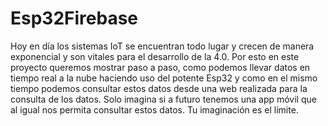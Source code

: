 # Esp32Firebase
Hoy en día los sistemas IoT se encuentran todo lugar y crecen de manera exponencial y son vitales para el desarrollo de la 4.0. Por esto en este proyecto queremos mostrar paso a paso, como podemos llevar datos en tiempo real a la nube haciendo uso del potente Esp32 y como en el mismo tiempo podemos consultar estos datos desde una web realizada para la consulta de los datos. Solo imagina si a futuro tenemos una app móvil que al igual nos permita consultar estos datos. Tu imaginación es el límite.
